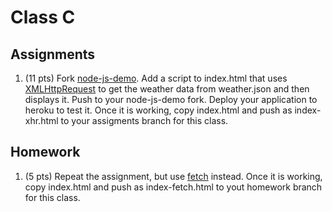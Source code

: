 # Class C

## Assignments

1. (11 pts) Fork [node-js-demo](https://github.com/Kilavagora/node-js-demo). Add a script to index.html that uses [XMLHttpRequest](https://developer.mozilla.org/en-US/docs/Web/API/XMLHttpRequest) to get the weather data from weather.json and then displays it. Push to your node-js-demo fork. Deploy your application to heroku to test it. Once it is working, copy index.html and push as index-xhr.html to your assigments branch for this class.

## Homework

1. (5 pts) Repeat the assignment, but use [fetch](https://developer.mozilla.org/en-US/docs/Web/API/Fetch_API) instead. Once it is working, copy index.html and push as index-fetch.html to yout homework branch for this class.
